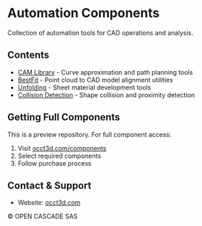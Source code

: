 # Automation Components

Collection of automation tools for CAD operations and analysis.

## Contents

- [CAM Library](./CAM_Library/) - Curve approximation and path planning tools
- [BestFit](./BestFit/) - Point cloud to CAD model alignment utilities
- [Unfolding](./Unfolding/) - Sheet material development tools
- [Collision Detection](./CollisionDetection/) - Shape collision and proximity detection

## Getting Full Components
This is a preview repository. For full component access:
1. Visit [occt3d.com/components](https://occt3d.com/components/)
2. Select required components
3. Follow purchase process

## Contact & Support
- Website: [occt3d.com](https://occt3d.com)

© OPEN CASCADE SAS